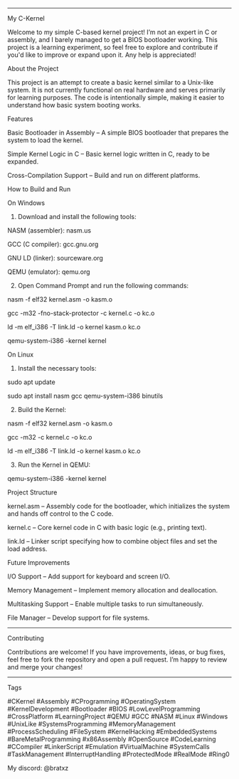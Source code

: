 

---

My C-Kernel

Welcome to my simple C-based kernel project! I’m not an expert in C or assembly, and I barely managed to get a BIOS bootloader working. This project is a learning experiment, so feel free to explore and contribute if you'd like to improve or expand upon it. Any help is appreciated!

About the Project

This project is an attempt to create a basic kernel similar to a Unix-like system. It is not currently functional on real hardware and serves primarily for learning purposes. The code is intentionally simple, making it easier to understand how basic system booting works.

Features

Basic Bootloader in Assembly – A simple BIOS bootloader that prepares the system to load the kernel.

Simple Kernel Logic in C – Basic kernel logic written in C, ready to be expanded.

Cross-Compilation Support – Build and run on different platforms.


How to Build and Run

On Windows

1. Download and install the following tools:

NASM (assembler): nasm.us

GCC (C compiler): gcc.gnu.org

GNU LD (linker): sourceware.org

QEMU (emulator): qemu.org



2. Open Command Prompt and run the following commands:

nasm -f elf32 kernel.asm -o kasm.o

gcc -m32 -fno-stack-protector -c kernel.c -o kc.o

ld -m elf_i386 -T link.ld -o kernel kasm.o kc.o

qemu-system-i386 -kernel kernel



On Linux

1. Install the necessary tools:

sudo apt update

sudo apt install nasm gcc qemu-system-i386 binutils


2. Build the Kernel:

nasm -f elf32 kernel.asm -o kasm.o

gcc -m32 -c kernel.c -o kc.o

ld -m elf_i386 -T link.ld -o kernel kasm.o 
kc.o



3. Run the Kernel in QEMU:

qemu-system-i386 -kernel kernel



Project Structure

kernel.asm – Assembly code for the bootloader, which initializes the system and hands off control to the C code.

kernel.c – Core kernel code in C with basic logic (e.g., printing text).

link.ld – Linker script specifying how to combine object files and set the load address.


Future Improvements

I/O Support – Add support for keyboard and screen I/O.

Memory Management – Implement memory allocation and deallocation.

Multitasking Support – Enable multiple tasks to run simultaneously.

File Manager – Develop support for file systems.



---

Contributing

Contributions are welcome! If you have improvements, ideas, or bug fixes, feel free to fork the repository and open a pull request. I’m happy to review and merge your changes!


---

Tags

#CKernel #Assembly #CProgramming #OperatingSystem #KernelDevelopment #Bootloader #BIOS #LowLevelProgramming #CrossPlatform #LearningProject #QEMU #GCC #NASM #Linux #Windows #UnixLike #SystemsProgramming #MemoryManagement #ProcessScheduling #FileSystem #KernelHacking #EmbeddedSystems #BareMetalProgramming #x86Assembly #OpenSource #CodeLearning #CCompiler #LinkerScript #Emulation #VirtualMachine #SystemCalls #TaskManagement #InterruptHandling #ProtectedMode #RealMode #Ring0

My discord: @bratxz
